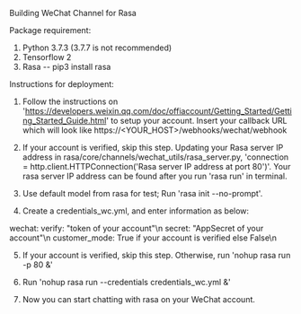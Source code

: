 Building WeChat Channel for Rasa


Package requirement:
1. Python 3.7.3 (3.7.7 is not recommended)
2. Tensorflow 2
4. Rasa -- pip3 install rasa


Instructions for deployment: 

1. Follow the instructions on 'https://developers.weixin.qq.com/doc/offiaccount/Getting_Started/Getting_Started_Guide.html' to setup your account. Insert your callback URL which will look like https://<YOUR_HOST>/webhooks/wechat/webhook

2. If your account is verified, skip this step. Updating your Rasa server IP address in rasa/core/channels/wechat_utils/rasa_server.py, 'connection = http.client.HTTPConnection('Rasa server IP address at port 80')'. Your rasa server IP address can be found after you run 'rasa run' in terminal.

3. Use default model from rasa for test; Run 'rasa init --no-prompt'.

4. Create a credentials_wc.yml, and enter information as below:

wechat:
  verify: "token of your account"\n
  secret: "AppSecret of your account"\n
  customer_mode: True if your account is verified else False\n


5. If your account is verified, skip this step. Otherwise, run 'nohup rasa run -p 80 &'

6. Run 'nohup rasa run --credentials credentials_wc.yml &'

5. Now you can start chatting with rasa on your WeChat account.
